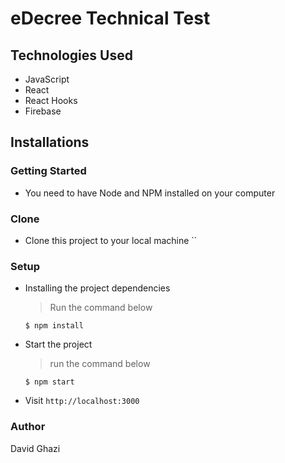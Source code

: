 # eDecree Technical Test

## Technologies Used

- JavaScript
- React
- React Hooks
- Firebase

## Installations

### Getting Started

- You need to have Node and NPM installed on your computer

### Clone

- Clone this project to your local machine ``

### Setup

- Installing the project dependencies
  > Run the command below
  ```shell
  $ npm install
  ```
- Start the project
  > run the command below
  ```shell
  $ npm start
  ```
- Visit `http://localhost:3000`

### Author

David Ghazi
